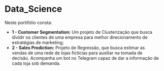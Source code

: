# Data_Science
Neste portifólio consta:

* **1 - Customer Segmentation:** Um projeto de Clusterização que busca dividir os clientes de uma empresa para melhor direcionamento de estratégias de marketing;
* **2 - Sales Prediction:** Projeto de Regressão, que busca estimar as vendas de uma rede de lojas fictícias para auxiliar na tomada de decisão. Acompanha um bot no Telegram capaz de dar a informação de cada loja sob demanda.
